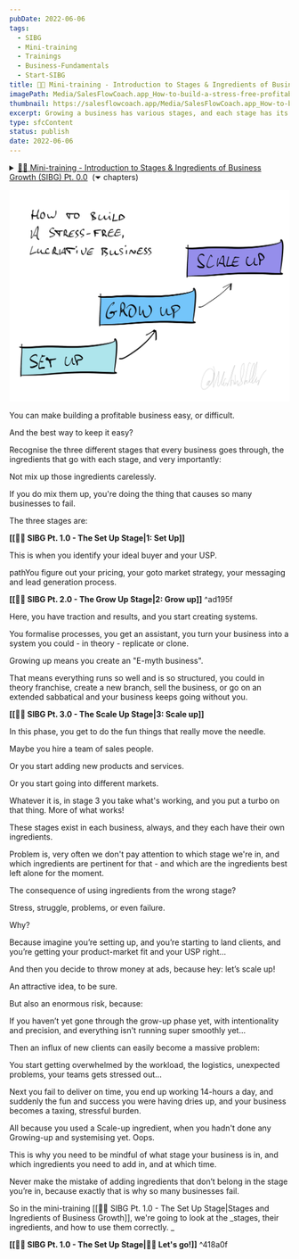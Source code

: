 ```yaml
---
pubDate: 2022-06-06
tags:
  - SIBG
  - Mini-training
  - Trainings
  - Business-Fundamentals
  - Start-SIBG
title: 👨‍🎓 Mini-training - Introduction to Stages & Ingredients of Business Growth (SIBG) Pt. 0.0
imagePath: Media/SalesFlowCoach.app_How-to-build-a-stress-free-profitable-business_MartinStellar.jpg
thumbnail: https://salesflowcoach.app/Media/SalesFlowCoach.app_How-to-build-a-stress-free-profitable-business_MartinStellar.jpg
excerpt: Growing a business has various stages, and each stage has its own ingredients. You prevent problems and failure by making sure you choose the right ingredients at the right time, and this mini-training tells you how.
type: sfcContent
status: publish
date: 2022-06-06
---
```



<details>
  <summary><a href="https://salesflowcoach.app/mini-training-introduction-to-stages-ingredients-of-business-growth-sibg-pt-00">👨‍🎓 Mini-training - Introduction to Stages & Ingredients of Business Growth (SIBG) Pt. 0.0</a> &nbsp;(⏷ chapters)</summary>
  <ul>
    <li>
      <details>
        <summary><a href="https://salesflowcoach.app/sibg-pt-10-the-set-up-stage">👨‍🎓 SIBG Pt. 1.0 - The Set Up Stage</a> &nbsp;(⏷ chapters)</summary>
        <ul>
          <li><a href="https://salesflowcoach.app/sibg-pt-11-how-to-define-your-customer-avatar">👨‍🎓 SIBG Pt. 1.1 - How to define your customer avatar</a></li>
          <li><a href="https://salesflowcoach.app/sibg-pt-12-how-to-define-your-value-proposition-aka-usp">👨‍🎓 SIBG Pt. 1.2 - How to define your value proposition, aka USP</a></li>
          <li><a href="https://salesflowcoach.app/sibg-pt-13-the-importance-of-a-goto-market-strategy">👨‍🎓 SIBG Pt. 1.3 - The Importance of a Goto Market Strategy</a></li>
        </ul>
      </details>
    </li>
    <li>
      <details>
        <summary><a href="https://salesflowcoach.app/sibg-pt-20-the-grow-up-stage">👨‍🎓 SIBG Pt. 2.0 - The Grow Up Stage</a> &nbsp;(⏷ chapters)</summary>
        <ul>
          <li><a href="https://salesflowcoach.app/sibg-pt-21-create-systems-and-sops">👨‍🎓 SIBG Pt. 2.1 - Create systems and SOPs</a></li>
          <li><a href="https://salesflowcoach.app/sibg-pt-22-setting-up-tracking-and-metrics">👨‍🎓 SIBG Pt. 2.2 - Setting up tracking and metrics</a></li>
          <li><a href="https://salesflowcoach.app/sibg-pt-23-the-three-psychological-pillars-of-delegation-and-outsourcing">👨‍🎓 SIBG Pt. 2.3 - The three psychological pillars of delegation and outsourcing</a></li>
        </ul>
      </details>
    </li>
    <li>
      <details>
        <summary><a href="https://salesflowcoach.app/sibg-pt-30-the-scale-up-stage">👨‍🎓 SIBG Pt. 3.0 - The Scale Up Stage</a> &nbsp;(⏷ chapters)</summary>
        <ul>
          <li><a href="https://salesflowcoach.app/sibg-pt-31-expand-into-new-products-and-services">🧑‍🎓 SIBG Pt. 3.1 - Expand into new products and services</a></li>
          <li><a href="https://salesflowcoach.app/sibg-pt-32-expand-by-leveraging-connections-relational-capital">👨‍🎓 SIBG Pt. 3.2 - Expand by leveraging connections & relational capital</a></li>
          <li><a href="https://salesflowcoach.app/sibg-pt-33-how-and-when-to-enter-new-markets">🧑‍🎓 SIBG Pt 3.3 - How and when to enter new markets</a></li>
        </ul>
      </details>
    </li>
  </ul>
</details>



![](Media/SalesFlowCoach.app_How-to-build-a-stress-free-profitable-business_MartinStellar.jpg)

You can make building a profitable business easy, or difficult.

And the best way to keep it easy?

Recognise the three different stages that every business goes through, the ingredients that go with each stage, and very importantly: 

Not mix up those ingredients carelessly.

If you do mix them up, you're doing the thing that causes so many businesses to fail.

The three stages are:

**[[👨‍🎓 SIBG Pt. 1.0 - The Set Up Stage|1: Set Up]]**

This is when you identify your ideal buyer and your USP.

pathYou figure out your pricing, your goto market strategy, your messaging and lead generation process.

**[[👨‍🎓 SIBG Pt. 2.0 - The Grow Up Stage|2: Grow up]]** ^ad195f

Here, you have traction and results, and you start creating systems.

You formalise processes, you get an assistant, you turn your business into a system you could - in theory - replicate or clone.

Growing up means you create an "E-myth business".

That means everything runs so well and is so structured, you could in theory franchise, create a new branch, sell the business, or go on an extended sabbatical and your business keeps going without you.

**[[👨‍🎓 SIBG Pt. 3.0 - The Scale Up Stage|3: Scale up]]**

In this phase, you get to do the fun things that really move the needle.

Maybe you hire a team of sales people.

Or you start adding new products and services.

Or you start going into different markets.

Whatever it is, in stage 3 you take what's working, and you put a turbo on that thing. More of what works!

These stages exist in each business, always, and they each have their own ingredients.

Problem is, very often we don't pay attention to which stage we're in, and which ingredients are pertinent for that - and which are the ingredients best left alone for the moment.

The consequence of using ingredients from the wrong stage?

Stress, struggle, problems, or even failure.

Why?

Because imagine you’re setting up, and you’re starting to land clients, and you’re getting your product-market fit and your USP right…

And then you decide to throw money at ads, because hey: let’s scale up!

An attractive idea, to be sure.

But also an enormous risk, because:

If you haven’t yet gone through the grow-up phase yet, with intentionality and precision, and everything isn't running super smoothly yet...

Then an influx of new clients can easily become a massive problem:

You start getting overwhelmed by the workload, the logistics, unexpected problems, your teams gets stressed out...

Next you fail to deliver on time, you end up working 14-hours a day, and suddenly the fun and success you were having dries up, and your business becomes a taxing, stressful burden.

All because you used a Scale-up ingredient, when you hadn't done any Growing-up and systemising yet. Oops.

This is why you need to be mindful of what stage your business is in, and which ingredients you need to add in, and at which time.

Never make the mistake of adding ingredients that don’t belong in the stage you’re in, because exactly that is why so many businesses fail.

So in the mini-training [[👨‍🎓 SIBG Pt. 1.0 - The Set Up Stage|Stages and Ingredients of Business Growth]], we're going to look at the _stages, their ingredients, and how to use them correctly. _

**[[👨‍🎓 SIBG Pt. 1.0 - The Set Up Stage|🧑‍🎓 Let's go!]]** ^418a0f

<br />

